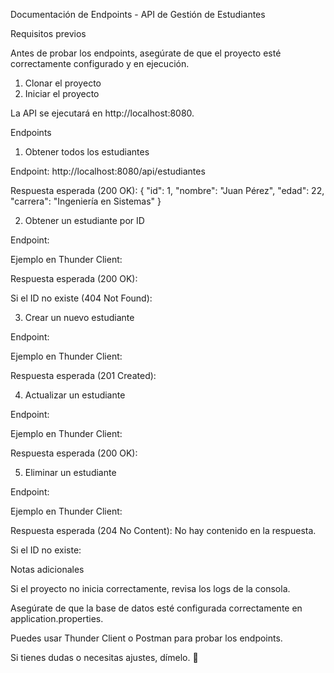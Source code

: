 Documentación de Endpoints - API de Gestión de Estudiantes

Requisitos previos

Antes de probar los endpoints, asegúrate de que el proyecto esté correctamente configurado y en ejecución.

1. Clonar el proyecto
2. Iniciar el proyecto

La API se ejecutará en http://localhost:8080.

Endpoints

1. Obtener todos los estudiantes

Endpoint: http://localhost:8080/api/estudiantes

Respuesta esperada (200 OK):
{
  "id": 1,
  "nombre": "Juan Pérez",
  "edad": 22,
  "carrera": "Ingeniería en Sistemas"
}

2. Obtener un estudiante por ID

Endpoint:

Ejemplo en Thunder Client:

Respuesta esperada (200 OK):

Si el ID no existe (404 Not Found):

3. Crear un nuevo estudiante

Endpoint:

Ejemplo en Thunder Client:

Respuesta esperada (201 Created):

4. Actualizar un estudiante

Endpoint:

Ejemplo en Thunder Client:

Respuesta esperada (200 OK):

5. Eliminar un estudiante

Endpoint:

Ejemplo en Thunder Client:

Respuesta esperada (204 No Content):
No hay contenido en la respuesta.

Si el ID no existe:

Notas adicionales

Si el proyecto no inicia correctamente, revisa los logs de la consola.

Asegúrate de que la base de datos esté configurada correctamente en application.properties.

Puedes usar Thunder Client o Postman para probar los endpoints.

Si tienes dudas o necesitas ajustes, dímelo. 🚀
